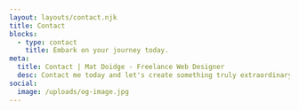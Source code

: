 ```yaml
---
layout: layouts/contact.njk
title: Contact
blocks:
  - type: contact
    title: Embark on your journey today.
meta:
  title: Contact | Mat Doidge - Freelance Web Designer
  desc: Contact me today and let's create something truly extraordinary.
social:
  image: /uploads/og-image.jpg
---
```

